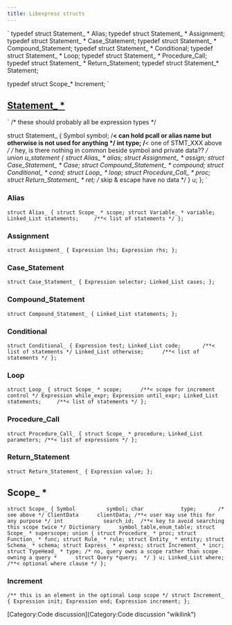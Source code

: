 ```yaml
---
title: Libexpress structs
---
```


`
typedef struct Statement_ * Alias;
typedef struct Statement_ * Assignment;
typedef struct Statement_ * Case_Statement;
typedef struct Statement_ * Compound_Statement;
typedef struct Statement_ * Conditional;
typedef struct Statement_ * Loop;
typedef struct Statement_ * Procedure_Call;
typedef struct Statement_ * Return_Statement;
typedef struct Statement_*  Statement;

typedef struct Scope_*      Increment;
`

[Statement\_ \*](http://stepcode.org/doxygen/struct_statement__.html)
---------------------------------------------------------------------

`
/* these should probably all be expression types */

struct Statement_ {
    Symbol symbol;  /**< can hold pcall or alias name but otherwise is not used for anything */
    int type;   /**< one of STMT_XXX above */
    /* hey, is there nothing in common beside symbol and private data?? */
    union u_statement {
        struct Alias_     *     alias;
        struct Assignment_   *  assign;
        struct Case_Statement_   *  Case;
        struct Compound_Statement_ * compound;
        struct Conditional_  *  cond;
        struct Loop_      *     loop;
        struct Procedure_Call_   *  proc;
        struct Return_Statement_  * ret;
        /* skip & escape have no data */
    } u;
};
`

### Alias

` struct Alias_ {
    struct Scope_ * scope;
    struct Variable_ * variable;
    Linked_List statements;     /**< list of statements */
};
`

### Assignment

` struct Assignment_ {
    Expression lhs;
    Expression rhs;
};
`

### Case\_Statement

`
struct Case_Statement_ {
    Expression selector;
    Linked_List cases;
};
`

### Compound\_Statement

`
struct Compound_Statement_ {
    Linked_List statements;
};
`

### Conditional

`
struct Conditional_ {
    Expression test;
    Linked_List code;       /**< list of statements */
    Linked_List otherwise;      /**< list of statements */
};
`

### Loop

`
struct Loop_ {
    struct Scope_ * scope;      /**< scope for increment control */
    Expression while_expr;
    Expression until_expr;
    Linked_List statements;     /**< list of statements */
};
`

### Procedure\_Call

`
struct Procedure_Call_ {
    struct Scope_ * procedure;
    Linked_List parameters; /**< list of expressions */
};
`

### Return\_Statement

`
struct Return_Statement_ {
    Expression value;
};
`

Scope\_ \*
----------

`
struct Scope_ {
    Symbol          symbol;
    char            type;       /* see above */
    ClientData      clientData; /**< user may use this for any purpose */
    int             search_id;  /**< key to avoid searching this scope twice */
    Dictionary      symbol_table,enum_table;
    struct Scope_ * superscope;
    union {
        struct Procedure_ * proc;
        struct Function_ * func;
        struct Rule_ * rule;
        struct Entity_ * entity;
        struct Schema_ * schema;
        struct Express_ * express;
        struct Increment_ * incr;
        struct TypeHead_ * type;
        /* no, query owns a scope rather than scope owning a query
         *      struct Query *query;  */
    } u;
    Linked_List where;      /**< optional where clause */
};
`

### Increment

`
/** this is an element in the optional Loop scope */
struct Increment_ {
    Expression init;
    Expression end;
    Expression increment;
};
`

[Category:Code discussion](Category:Code discussion "wikilink")
